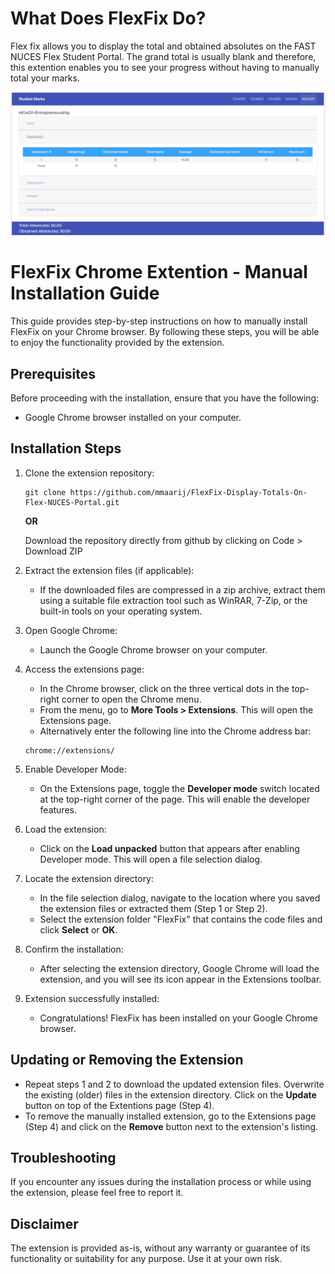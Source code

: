 # What Does FlexFix Do?

Flex fix allows you to display the total and obtained absolutes on the FAST NUCES Flex Student Portal. The grand total is usually blank and therefore, this extention enables you to see your progress without having to manually total your marks.

![Screenshot](screenshot.png)


# FlexFix Chrome Extention - Manual Installation Guide

This guide provides step-by-step instructions on how to manually install FlexFix on your Chrome browser. By following these steps, you will be able to enjoy the functionality provided by the extension.


## Prerequisites

Before proceeding with the installation, ensure that you have the following:

- Google Chrome browser installed on your computer.


## Installation Steps

1. Clone the extension repository:

   ```
   git clone https://github.com/mmaarij/FlexFix-Display-Totals-On-Flex-NUCES-Portal.git
   ```
   
   **OR**
   
   Download the repository directly from github by clicking on Code > Download ZIP
   

2. Extract the extension files (if applicable):

   - If the downloaded files are compressed in a zip archive, extract them using a suitable file extraction tool such as WinRAR, 7-Zip, or the built-in tools on your operating system.
   

3. Open Google Chrome:

   - Launch the Google Chrome browser on your computer.
   

4. Access the extensions page:

   - In the Chrome browser, click on the three vertical dots in the top-right corner to open the Chrome menu.
   - From the menu, go to **More Tools > Extensions**. This will open the Extensions page.
   - Alternatively enter the following line into the Chrome address bar:
   ```
   chrome://extensions/
   ```


5. Enable Developer Mode:

   - On the Extensions page, toggle the **Developer mode** switch located at the top-right corner of the page. This will enable the developer features.
   

6. Load the extension:

   - Click on the **Load unpacked** button that appears after enabling Developer mode. This will open a file selection dialog.
   

7. Locate the extension directory:

   - In the file selection dialog, navigate to the location where you saved the extension files or extracted them (Step 1 or Step 2).
   - Select the extension folder "FlexFix" that contains the code files and click **Select** or **OK**.
   

8. Confirm the installation:

   - After selecting the extension directory, Google Chrome will load the extension, and you will see its icon appear in the Extensions toolbar.
   

9. Extension successfully installed:

    - Congratulations! FlexFix has been installed on your Google Chrome browser.
    

## Updating or Removing the Extension

- Repeat steps 1 and 2 to download the updated extension files. Overwrite the existing (older) files in the extension directory. Click on the **Update** button on top of the Extentions page (Step 4).
- To remove the manually installed extension, go to the Extensions page (Step 4) and click on the **Remove** button next to the extension's listing.


## Troubleshooting

If you encounter any issues during the installation process or while using the extension, please feel free to report it.


## Disclaimer

The extension is provided as-is, without any warranty or guarantee of its functionality or suitability for any purpose. Use it at your own risk.

